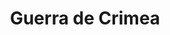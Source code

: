 ﻿---
title: "Guerra de Crimea"
permalink: periodes_576.html
layout: periode
dataInici: 1853-10-16
dataFi: 1856-03-30
sidebar: periodes
pares:
  - id: 471
    title: "Época Victoriana"
    dataInici: "(1837)"
    dataFi: "(1901)"

fills:
  - id: 934
    title: "Batalla del río Alma"
    dataInici: "(1854-09-20)"

  - id: 577
    title: "Sitio de Sebastopol"
    dataInici: "(1854-10-17)"
    dataFi: "(1855-09-09)"

  - id: 935
    title: "Batalla de Balaclava"
    dataInici: "(1854-10-25)"

  - id: 936
    title: "Batalla de Inkerman"
    dataInici: "(1854-11-05)"

  - id: 959
    title: "Batalla del río Chernaya"
    dataInici: "(1855-08-16)"

jocsPrincipals:
jocsEscenaris:
jocsEpoca:
jocsEpocaEscenaris:
---
